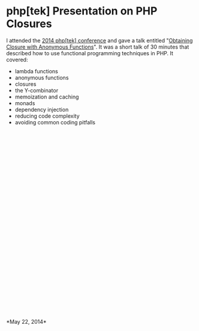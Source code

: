 # php[tek] Presentation on PHP Closures

I attended the [2014 php[tek] conference](http://tek14.phparch.com/) and gave a talk entitled "[Obtaining Closure with Anonymous Functions](https://tek14.phparch.com/speakers/#65740)". It was a short talk of 30 minutes that described how to use functional programming techniques in PHP. It covered:

- lambda functions
- anonymous functions
- closures
- the Y-combinator
- memoization and caching
- monads
- dependency injection
- reducing code complexity
- avoiding common coding pitfalls

<div style="min-height: 500px">
<script async class="speakerdeck-embed" data-id="9f0d8e90c80501318b9462ba4d8eacfa" data-ratio="1.77777777777778" src="//speakerdeck.com/assets/embed.js"></script>

</div>
*May 22, 2014*
